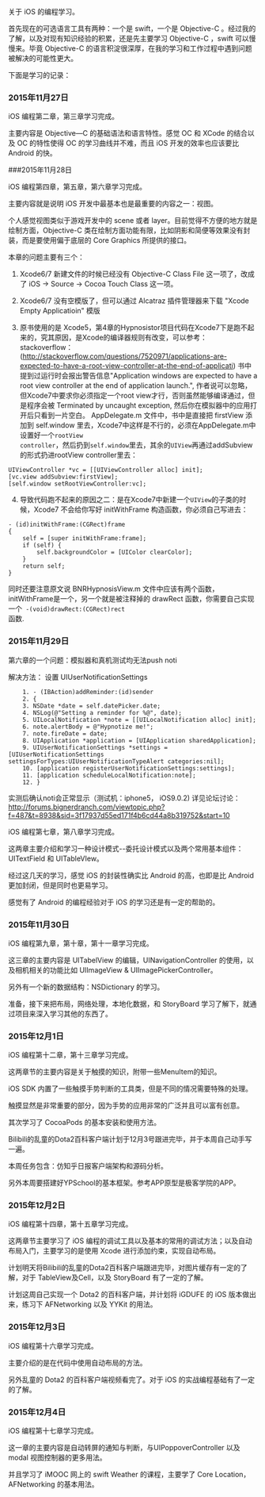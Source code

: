 关于 iOS 的编程学习。

首先现在的可选语言工具有两种：一个是 swift，一个是 Objective-C 。经过我的了解，以及对现有知识经验的积累，还是先主要学习 Objective-C ，swift 可以慢慢来。毕竟 Objective-C 的语言积淀很深厚，在我的学习和工作过程中遇到问题被解决的可能性更大。

下面是学习的记录：

### 2015年11月27日

iOS 编程第二章，第三章学习完成。

主要内容是 Objective—C 的基础语法和语言特性。感觉 OC 和 XCode 的结合以及 OC 的特性使得 OC 的学习曲线并不难，而且 iOS 开发的效率也应该要比 Android 的快。

###2015年11月28日

iOS 编程第四章，第五章，第六章学习完成。

主要内容就是说明 iOS 开发中最基本也是最重要的内容之一：视图。

个人感觉视图类似于游戏开发中的 scene 或者 layer。目前觉得不方便的地方就是绘制方面，Objective-C 类在绘制方面功能有限，比如阴影和简便等效果没有封装，而是要使用偏于底层的 Core Graphics 所提供的接口。

本章的问题主要有三个：

1. Xcode6/7 新建文件的时候已经没有 Objective-C Class File 这一项了，改成了 iOS -> Source -> Cocoa Touch Class 这一项。

2. Xcode6/7 没有空模版了，但可以通过 Alcatraz 插件管理器来下载 "Xcode Empty Applicatioin" 模版

3. 原书使用的是 Xcode5，第4章的Hypnosistor项目代码在Xcode7下是跑不起来的，究其原因，是Xcode的编译器规则有改变，可以参考：
stackoverflow：(http://stackoverflow.com/questions/7520971/applications-are-expected-to-have-a-root-view-controller-at-the-end-of-applicati)
书中提到过运行时会报出警告信息"Application windows are expected to have a root view controller at the end of application launch.", 作者说可以忽略，但Xcode7中要求你必须指定一个root view才行，否则虽然能够编译通过，但是程序会被 Terminated by uncaught exception, 然后你在模拟器中的应用打开后只看到一片空白。
AppDelegate.m 文件中，书中是直接把 firstView 添加到 self.window 里去，Xcode7中这样是不行的，必须在AppDelegate.m中设置好一个<code>rootView controller</code>，然后扔到<code>self.window</code>里去，其余的<code>UIView</code>再通过addSubview的形式扔进rootView controller里去：
```
UIViewController *vc = [[UIViewController alloc] init];
[vc.view addSubview:firstView];
[self.window setRootViewController:vc];
```

4. 导致代码跑不起来的原因之二：是在Xcode7中新建一个<code>UIView</code>的子类的时候，Xcode7 不会给你写好 initWithFrame 构造函数，你必须自己写进去：
```
- (id)initWithFrame:(CGRect)frame
{
    self = [super initWithFrame:frame];
    if (self) {
        self.backgroundColor = [UIColor clearColor];
    }
    return self;
}
```

同时还要注意原文说 BNRHypnosisView.m 文件中应该有两个函数，initWithFrame是一个，另一个就是被注释掉的 drawRect 函数，你需要自己实现一个<code> -(void)drawRect:(CGRect)rect </code>函数.

### 2015年11月29日

第六章的一个问题：模拟器和真机测试均无法push noti

解决方法：
设置 UIUserNotificationSettings
```
    1. - (IBAction)addReminder:(id)sender
    2. {
    3. NSDate *date = self.datePicker.date;
    4. NSLog(@"Setting a reminder for %@", date);
    5. UILocalNotification *note = [[UILocalNotification alloc] init];
    6. note.alertBody = @"Hypnotize me!";
    7. note.fireDate = date;
    8. UIApplication *application = [UIApplication sharedApplication];
    9. UIUserNotificationSettings *settings = [UIUserNotificationSettings settingsForTypes:UIUserNotificationTypeAlert categories:nil];
    10. [application registerUserNotificationSettings:settings];
    11. [application scheduleLocalNotification:note];
    12. }
```
实测后确认noti会正常显示（测试机：iphone5， iOS9.0.2)
详见论坛讨论：
http://forums.bignerdranch.com/viewtopic.php?f=487&t=8938&sid=3f17937d55ed171f4b6cd44a8b319752&start=10

iOS 编程第七章，第八章学习完成。

这两章主要介绍和学习一种设计模式--委托设计模式以及两个常用基本组件：UITextField 和 UITableVIew。

经过这几天的学习，感觉 iOS 的封装性确实比 Android 的高，也即是比 Android 更加封闭，但是同时也更易学习。

感觉有了 Android 的编程经验对于 iOS 的学习还是有一定的帮助的。

### 2015年11月30日

iOS 编程第九章，第十章，第十一章学习完成。

这三章的主要内容是 UITabelView 的编辑，UINavigationController 的使用，以及相机相关的功能比如 UIImageView & UIImagePickerController。

另外有一个新的数据结构：NSDictionary 的学习。

准备，接下来把布局，网络处理，本地化数据，和 StoryBoard 学习了解下，就通过项目来深入学习其他的东西了。

### 2015年12月1日

iOS 编程第十二章，第十三章学习完成。

这两章节的主要内容是关于触摸的知识，附带一些MenuItem的知识。

iOS SDK 内置了一些触摸手势判断的工具类，但是不同的情况需要特殊的处理。

触摸显然是非常重要的部分，因为手势的应用非常的广泛并且可以富有创意。

其次学习了 CocoaPods 的基本安装和使用方法。

Bilibili的乱童的Dota2百科客户端计划于12月3号跟进完毕，并于本周自己动手写一遍。

本周任务包含：仿知乎日报客户端架构和源码分析。

另外本周要搭建好YPSchool的基本框架。参考APP原型是极客学院的APP。

### 2015年12月2日

iOS 编程第十四章，第十五章学习完成。

这两章节主要学习了 iOS 编程的调试工具以及基本的常用的调试方法；以及自动布局入门，主要学习的是使用 Xcode 进行添加约束，实现自动布局。

计划明天将Bilibili的乱童的Dota2百科客户端跟进完毕，对图片缓存有一定的了解，对于 TableView及Cell，以及 StoryBoard 有了一定的了解。

计划这周自己实现一个 Dota2 的百科客户端，并计划将 iGDUFE 的 iOS 版本做出来，练习下 AFNetworking 以及 YYKit 的用法。

### 2015年12月3日
iOS 编程第十六章学习完成。

主要介绍的是在代码中使用自动布局的方法。

另外乱童的 Dota2 的百科客户端视频看完了。对于 iOS 的实战编程基础有了一定的了解。

### 2015年12月4日
iOS 编程第十七章学习完成。

这一章的主要内容是自动转屏的通知与判断，与UIPoppoverController 以及modal 视图控制器的更多用法。

并且学习了 iMOOC 网上的 swift Weather 的课程，主要学了 Core Location，AFNetworking 的基本用法。


